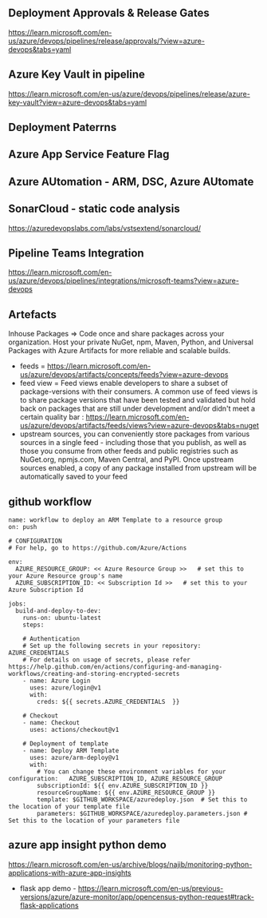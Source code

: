 ## Deployment  Approvals & Release Gates
https://learn.microsoft.com/en-us/azure/devops/pipelines/release/approvals/?view=azure-devops&tabs=yaml

## Azure Key Vault in pipeline
https://learn.microsoft.com/en-us/azure/devops/pipelines/release/azure-key-vault?view=azure-devops&tabs=yaml

## Deployment Paterrns

## Azure App Service Feature Flag

## Azure AUtomation - ARM, DSC, Azure AUtomate

## SonarCloud - static code analysis
https://azuredevopslabs.com/labs/vstsextend/sonarcloud/

## Pipeline Teams Integration
https://learn.microsoft.com/en-us/azure/devops/pipelines/integrations/microsoft-teams?view=azure-devops

## Artefacts
Inhouse Packages => Code once and share packages across your organization. Host your private NuGet, npm, Maven, Python, and Universal Packages with Azure Artifacts for more reliable and scalable builds.
- feeds = https://learn.microsoft.com/en-us/azure/devops/artifacts/concepts/feeds?view=azure-devops
- feed view = Feed views enable developers to share a subset of package-versions with their consumers. A common use of feed views is to share package versions that have been tested and validated but hold back on packages that are still under development and/or didn't meet a certain quality bar : https://learn.microsoft.com/en-us/azure/devops/artifacts/feeds/views?view=azure-devops&tabs=nuget
- upstream sources, you can conveniently store packages from various sources in a single feed - including those that you publish, as well as those you consume from other feeds and public registries such as NuGet.org, npmjs.com, Maven Central, and PyPI. Once upstream sources enabled, a copy of any package installed from upstream will be automatically saved to your feed

## github workflow 
```
name: workflow to deploy an ARM Template to a resource group
on: push

# CONFIGURATION
# For help, go to https://github.com/Azure/Actions

env:
  AZURE_RESOURCE_GROUP: << Azure Resource Group >>   # set this to your Azure Resource group's name  
  AZURE_SUBSCRIPTION_ID: << Subscription Id >>   # set this to your Azure Subscription Id
  
jobs:
  build-and-deploy-to-dev:
    runs-on: ubuntu-latest
    steps:
                
    # Authentication
    # Set up the following secrets in your repository: AZURE_CREDENTIALS
    # For details on usage of secrets, please refer https://help.github.com/en/actions/configuring-and-managing-workflows/creating-and-storing-encrypted-secrets
    - name: Azure Login
      uses: azure/login@v1
      with:
        creds: ${{ secrets.AZURE_CREDENTIALS  }}
    
    # Checkout
    - name: Checkout
      uses: actions/checkout@v1
        
    # Deployment of template    
    - name: Deploy ARM Template
      uses: azure/arm-deploy@v1
      with:
        # You can change these environment variables for your configuration:   AZURE_SUBSCRIPTION_ID, AZURE_RESOURCE_GROUP
        subscriptionId: ${{ env.AZURE_SUBSCRIPTION_ID }}
        resourceGroupName: ${{ env.AZURE_RESOURCE_GROUP }}
        template: $GITHUB_WORKSPACE/azuredeploy.json  # Set this to the location of your template file
        parameters: $GITHUB_WORKSPACE/azuredeploy.parameters.json # Set this to the location of your parameters file
```
## azure app insight python demo
https://learn.microsoft.com/en-us/archive/blogs/najib/monitoring-python-applications-with-azure-app-insights
- flask app demo - https://learn.microsoft.com/en-us/previous-versions/azure/azure-monitor/app/opencensus-python-request#track-flask-applications
